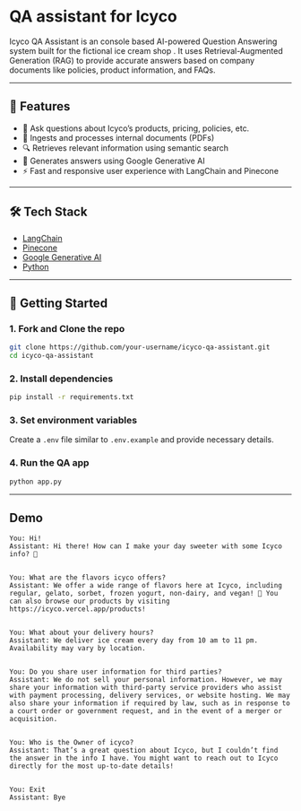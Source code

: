 # QA assistant for Icyco

Icyco QA Assistant is an console based AI-powered Question Answering system built for the fictional ice cream shop . It uses Retrieval-Augmented Generation (RAG) to provide accurate answers based on company documents like policies, product information, and FAQs.

---

## 🧠 Features

- 💬 Ask questions about Icyco’s products, pricing, policies, etc.
- 📄 Ingests and processes internal documents (PDFs)
- 🔍 Retrieves relevant information using semantic search
- 🤖 Generates answers using Google Generative AI
- ⚡ Fast and responsive user experience with LangChain and Pinecone

---

## 🛠️ Tech Stack

- [LangChain](https://www.langchain.com/)
- [Pinecone](https://www.pinecone.io/)
- [Google Generative AI](https://ai.google.dev/)
- [Python](https://www.python.org/)

---

## 🚀 Getting Started

### 1. Fork and Clone the repo

```bash
git clone https://github.com/your-username/icyco-qa-assistant.git
cd icyco-qa-assistant
```

### 2. Install dependencies

```bash
pip install -r requirements.txt
```

### 3. Set environment variables

Create a `.env` file similar to `.env.example` and provide necessary details.

### 4. Run the QA app

````bash
python app.py
````

<!-- Checkout my blog **[Getting Started with RAG by Building a QA Assistant](https://medium.com/@dharshib.8/getting-started-with-rag-by-building-a-qa-assistant-a72b9140b554)**, for more detail explanation of the implementation. -->

---

## Demo

```
You: Hi!
Assistant: Hi there! How can I make your day sweeter with some Icyco info? 🍦


You: What are the flavors icyco offers?
Assistant: We offer a wide range of flavors here at Icyco, including regular, gelato, sorbet, frozen yogurt, non-dairy, and vegan! 🍦 You can also browse our products by visiting https://icyco.vercel.app/products!


You: What about your delivery hours?
Assistant: We deliver ice cream every day from 10 am to 11 pm. Availability may vary by location.


You: Do you share user information for third parties?
Assistant: We do not sell your personal information. However, we may share your information with third-party service providers who assist with payment processing, delivery services, or website hosting. We may also share your information if required by law, such as in response to a court order or government request, and in the event of a merger or acquisition.


You: Who is the Owner of icyco?
Assistant: That’s a great question about Icyco, but I couldn’t find the answer in the info I have. You might want to reach out to Icyco directly for the most up-to-date details!


You: Exit
Assistant: Bye
```